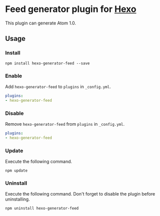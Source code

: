 # Feed generator plugin for [Hexo]

This plugin can generate Atom 1.0.

## Usage

### Install

```
npm install hexo-generator-feed --save
```

### Enable

Add `hexo-generator-feed` to `plugins` in `_config.yml`.

``` yaml
plugins:
- hexo-generator-feed
```

### Disable

Remove `hexo-generator-feed` from `plugins` in `_config.yml`.

``` yaml
plugins:
- hexo-generator-feed
```

### Update

Execute the following command.

```
npm update
```

### Uninstall

Execute the following command. Don't forget to disable the plugin before uninstalling.

```
npm uninstall hexo-generator-feed
```

[Hexo]: http://zespia.tw/hexo